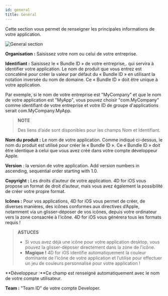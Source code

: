 ```yaml
---
id: general
title: Général
---
```


Cette section vous permet de renseigner les principales informations de votre application.

![General section](assets/fr/project-editor/General-section-4D-for-iOS.png)

**Organisation :** Saisissez votre nom ou celui de votre entreprise.

**Identifiant :** Saisissez le « Bundle ID » de votre entreprise,. qui servira à identifier votre application. Le nom de produit que vous entrez est concaténé pour créer la valeur par défaut du « Bundle ID » en utilisant la notation inversée du nom de domaine. Ce « Bundle ID » doit être unique à votre application.

Par exemple, si le nom de votre entreprise est "MyCompany" et que le nom de votre application est "MyApp", vous pouvez choisir "com.MyCompany" comme identifiant de votre entreprise et votre ID de groupe d'applications serait com.MyCompany.MyApp.

> **NOTE**
> 
> Des liens d’aide sont disponibles pour les champs Nom et Identifiant.

**Nom du produit :** Le nom de votre application. Comme indiqué ci-dessus, le nom du produit est utilisé pour créer le « Bundle ID ». Ce « Bundle ID » doit être identique à celui que vous avez créé dans votre compte développeur Apple.

**Version** : la version de votre application. Add version numbers in ascending, sequential order starting with 1.0.

**Copyright :** Les droits d’auteur de votre application. 4D for iOS vous propose un format de droit d’auteur, mais vous avez également la possibilité de créer votre propre format.

**Icônes :** Pour vos applications, 4D for iOS vous permet de créer, de diverses manières, des icônes conformes aux directives d’Apple, notamment via un glisser-déposer de vos icônes, depuis votre ordinateur vers la zone consacrée à l’icône. 4D for iOS vous générera tous les formats requis !

> **ASTUCES**
> 
> * Si vous avez déjà une icône pour votre application desktop, vous pouvez la glisser-déposer directement dans la zone de l’icône.
> * **Magique !** 4D for iOS identifie automatiquement la couleur dominante de l’icône de votre application et l’utilise pour effectuer un jeu de couleurs personnalisé pour votre application !

**Développeur :**Ce champ est renseigné automatiquement avec le nom de votre compte utilisateur.

**Team :** "Team ID" de votre compte Developer.
